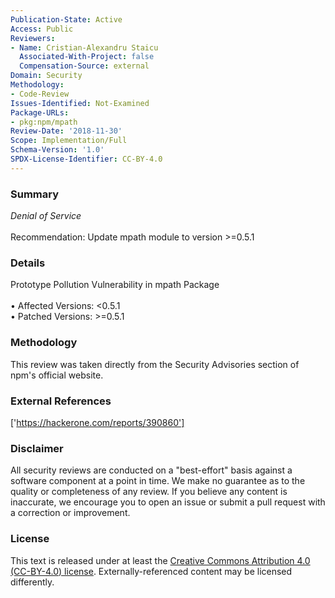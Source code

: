 ```yaml
---
Publication-State: Active
Access: Public
Reviewers:
- Name: Cristian-Alexandru Staicu
  Associated-With-Project: false
  Compensation-Source: external
Domain: Security
Methodology:
- Code-Review
Issues-Identified: Not-Examined
Package-URLs:
- pkg:npm/mpath
Review-Date: '2018-11-30'
Scope: Implementation/Full
Schema-Version: '1.0'
SPDX-License-Identifier: CC-BY-4.0
---
```

### Summary
*Denial of Service*<br><br>Recommendation: Update mpath module to version >=0.5.1
### Details
Prototype Pollution Vulnerability in mpath Package
<br><br>• Affected Versions: <0.5.1
<br>• Patched Versions: >=0.5.1
### Methodology
This review was taken directly from the Security Advisories section of npm's official website.
### External References
['https://hackerone.com/reports/390860']
### Disclaimer
All security reviews are conducted on a "best-effort" basis against a software component at a point in time. We make no guarantee as to the quality or completeness of any review. If you believe any content is inaccurate, we encourage you to open an issue or submit a pull request with a correction or improvement.
### License
This text is released under at least the [Creative Commons Attribution 4.0 (CC-BY-4.0) license](https://creativecommons.org/licenses/by/4.0/legalcode.txt). Externally-referenced content may be licensed differently.
